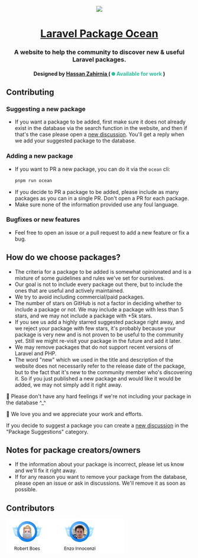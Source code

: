 <p align="center">
    <a href="https://laravel-package-ocean.com">
        <img src="https://laravel-package-ocean.com/laravel-package-ocean-opengraph.webp" width="500">
        <h1 align="center">Laravel Package Ocean</h1>
    </a>
</p>

<h3 align="center">
    A website to help the community to discover new & useful Laravel packages.
</h3>
<h4 align="center">
  Designed by
  <a aria-label="Hassan Zahirnia" href="https://github.com/HassanZahirnia">
     Hassan Zahirnia
  </a>
  ( <span style="display:inline-block;width:10px;height:10px;background:#2ac19d;border-radius:50%"></span> <span style="color:#2ac19d">Available for work</span> )
</h4>

## Contributing
### Suggesting a new package
- If you want a package to be added, first make sure it does not already exist in the database via the search function in the website, and then if that's the case please open a [new discussion](
    https://github.com/HassanZahirnia/laravel-package-ocean/discussions/categories/package-suggestions
). You'll get a reply when we add your suggested package to the database.
### Adding a new package
- If you want to PR a new package, you can do it via the `ocean` cli:
    ```bash
    pnpm run ocean
    ```
- If you decide to PR a package to be added, please include as many packages as you can in a single PR. Don't open a PR for each package.
- Make sure none of the information provided use any foul language.
### Bugfixes or new features
- Feel free to open an issue or a pull request to add a new feature or fix a bug.

## How do we choose packages?
- The criteria for a package to be added is somewhat opinionated and is a mixture of some guidelines and rules we've set for ourselves.
- Our goal is not to include every package out there, but to include the ones that are useful and actively maintained.
- We try to avoid including commercial/paid packages.
- The number of stars on GitHub is not a factor in deciding whether to include a package or not. We may include a package with less than 5 stars, and we may not include a package with +5k stars.
- If you see us add a highly starred suggested package right away, and we reject your package with few stars, it's probably because your package is very new and is not proven to be useful to the community yet. Still we might re-visit your package in the future and add it later.
- We may remove packages that do not support recent versions of Laravel and PHP.
- The word "new" which we used in the title and description of the website does not necessarily refer to the release date of the package, but to the fact that it's new to the community member who's discovering it. So if you just published a new package and would like it would be added, we may not simply add it right away.

🌸 Please don't have any hard feelings if we're not including your package in the database ^_^

💙 We love you and we appreciate your work and efforts.

If you decide to suggest a package you can create a [new discussion](https://github.com/HassanZahirnia/laravel-package-ocean/discussions/categories/package-suggestions) in the "Package Suggestions" category.

## Notes for package creators/owners
- If the information about your package is incorrect, please let us know and we'll fix it right away.
- If for any reason you want to remove your package from the database, please open an issue or ask in discussions. We'll remove it as soon as possible.

## Contributors
<img src=".github/assets/contributors.png" width="320px" />
